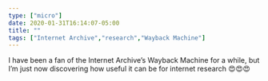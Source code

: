 ```yaml
---
type: ["micro"]
date: 2020-01-31T16:14:07-05:00
title: ""
tags: ["Internet Archive","research","Wayback Machine"]
---
```

I have been a fan of the Internet Archive’s Wayback Machine for a while, but I’m just now discovering how useful it can be for internet research 😍😍😍
